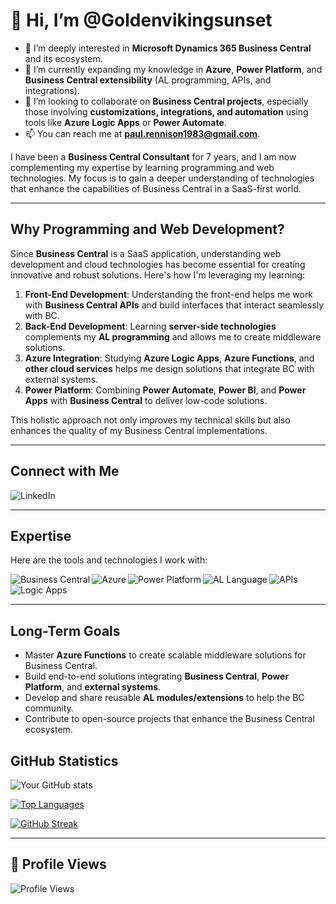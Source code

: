 # 👋 Hi, I’m @Goldenvikingsunset

- 👀 I’m deeply interested in **Microsoft Dynamics 365 Business Central** and its ecosystem.  
- 🌱 I’m currently expanding my knowledge in **Azure**, **Power Platform**, and **Business Central extensibility** (AL programming, APIs, and integrations).  
- 💞️ I’m looking to collaborate on **Business Central projects**, especially those involving **customizations, integrations, and automation** using tools like **Azure Logic Apps** or **Power Automate**.  
- 📫 You can reach me at **paul.rennison1983@gmail.com**.

I have been a **Business Central Consultant** for 7 years, and I am now complementing my expertise by learning programming and web technologies. My focus is to gain a deeper understanding of technologies that enhance the capabilities of Business Central in a SaaS-first world.

---

## Why Programming and Web Development?

Since **Business Central** is a SaaS application, understanding web development and cloud technologies has become essential for creating innovative and robust solutions. Here's how I'm leveraging my learning:  

1. **Front-End Development**: Understanding the front-end helps me work with **Business Central APIs** and build interfaces that interact seamlessly with BC.  
2. **Back-End Development**: Learning **server-side technologies** complements my **AL programming** and allows me to create middleware solutions.  
3. **Azure Integration**: Studying **Azure Logic Apps**, **Azure Functions**, and **other cloud services** helps me design solutions that integrate BC with external systems.  
4. **Power Platform**: Combining **Power Automate**, **Power BI**, and **Power Apps** with **Business Central** to deliver low-code solutions.  

This holistic approach not only improves my technical skills but also enhances the quality of my Business Central implementations.

---

## Connect with Me

[<img align="left" alt="LinkedIn" src="https://img.shields.io/badge/linkedin-%230077B5.svg?&style=for-the-badge&logo=linkedin&logoColor=white" />](https://www.linkedin.com/in/paul-rennison-599399a1/)

<br>

---

## Expertise

Here are the tools and technologies I work with:

<img align="left" alt="Business Central" src="https://img.shields.io/badge/Business Central-%23316192.svg?&style=for-the-badge&logo=microsoft&logoColor=white" />
<img align="left" alt="Azure" src="https://img.shields.io/badge/Azure-%230072C6.svg?&style=for-the-badge&logo=microsoftazure&logoColor=white" />
<img align="left" alt="Power Platform" src="https://img.shields.io/badge/Power Platform-%236137B2.svg?&style=for-the-badge&logo=powerbi&logoColor=white" />
<img align="left" alt="AL Language" src="https://img.shields.io/badge/AL Programming-%232F4052.svg?&style=for-the-badge&logo=visualstudiocode&logoColor=white" />
<img align="left" alt="APIs" src="https://img.shields.io/badge/APIs-%23FF6C37.svg?&style=for-the-badge&logo=postman&logoColor=white" />
<img align="left" alt="Logic Apps" src="https://img.shields.io/badge/Azure Logic Apps-%230089D6.svg?&style=for-the-badge&logo=azuredevops&logoColor=white" />

<br>
<br>

---

## Long-Term Goals

- Master **Azure Functions** to create scalable middleware solutions for Business Central.  
- Build end-to-end solutions integrating **Business Central**, **Power Platform**, and **external systems**.  
- Develop and share reusable **AL modules/extensions** to help the BC community.  
- Contribute to open-source projects that enhance the Business Central ecosystem.

## GitHub Statistics

![Your GitHub stats](https://github-readme-stats.vercel.app/api?username=Goldenvikingsunset&show_icons=true&theme=transparent)

[![Top Languages](https://github-readme-stats.vercel.app/api/top-langs/?username=Goldenvikingsunset&layout=compact&theme=transparent)](https://github.com/Goldenvikingsunset)

[![GitHub Streak](https://github-readme-streak-stats.herokuapp.com/?user=Goldenvikingsunset&theme=transparent)](https://git.io/streak-stats)

---


## 👀 Profile Views

![Profile Views](https://komarev.com/ghpvc/?username=Goldenvikingsunset&color=brightgreen&style=flat)
